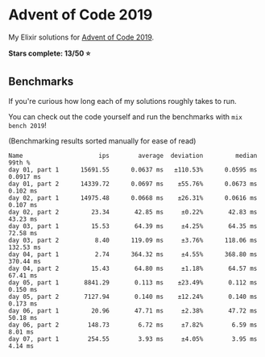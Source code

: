 # Advent of Code 2019

My Elixir solutions for [Advent of Code 2019](https://adventofcode.com/2019).

**Stars complete: 13/50 :star:**

## Benchmarks

If you're curious how long each of my solutions roughly takes to run.

You can check out the code yourself and run the benchmarks with `mix bench 2019`!

(Benchmarking results sorted manually for ease of read)

```
Name                     ips        average  deviation         median         99th %
day 01, part 1      15691.55      0.0637 ms   ±110.53%      0.0595 ms      0.0917 ms
day 01, part 2      14339.72      0.0697 ms    ±55.76%      0.0673 ms       0.102 ms
day 02, part 1      14975.48      0.0668 ms    ±26.31%      0.0616 ms       0.107 ms
day 02, part 2         23.34       42.85 ms     ±0.22%       42.83 ms       43.23 ms
day 03, part 1         15.53       64.39 ms     ±4.25%       64.35 ms       72.58 ms
day 03, part 2          8.40      119.09 ms     ±3.76%      118.06 ms      132.53 ms
day 04, part 1          2.74      364.32 ms     ±4.55%      368.80 ms      370.44 ms
day 04, part 2         15.43       64.80 ms     ±1.18%       64.57 ms       67.41 ms
day 05, part 1       8841.29       0.113 ms    ±23.49%       0.112 ms       0.150 ms
day 05, part 2       7127.94       0.140 ms    ±12.24%       0.140 ms       0.173 ms
day 06, part 1         20.96       47.71 ms     ±2.38%       47.72 ms       50.18 ms
day 06, part 2        148.73        6.72 ms     ±7.82%        6.59 ms        8.01 ms
day 07, part 1        254.55        3.93 ms     ±4.05%        3.95 ms        4.14 ms
```
